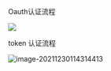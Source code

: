 Oauth认证流程

![](https://gitee.com/czx865199614/note-picture/raw/master/image/1.png)

token 认证流程

![image-20211230114314413](https://gitee.com/czx865199614/note-picture/raw/master/image/image-20211230114314413.png)